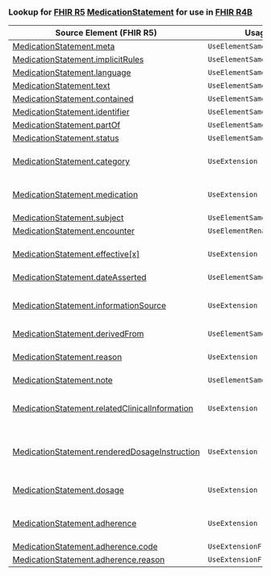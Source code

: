### Lookup for [FHIR R5](https://hl7.org/fhir/R5/) [MedicationStatement](https://hl7.org/fhir/R5/MedicationStatement.html) for use in [FHIR R4B](https://hl7.org/fhir/R4B/)

| Source Element (FHIR R5) | Usage | Target |
| -------------- | ----- | ------ |
| [MedicationStatement.meta](https://hl7.org/fhir/R5/MedicationStatement.html#resource) | `UseElementSameName` | [MedicationStatement.meta](https://hl7.org/fhir/R4B/MedicationStatement.html#resource) |
| [MedicationStatement.implicitRules](https://hl7.org/fhir/R5/MedicationStatement.html#resource) | `UseElementSameName` | [MedicationStatement.implicitRules](https://hl7.org/fhir/R4B/MedicationStatement.html#resource) |
| [MedicationStatement.language](https://hl7.org/fhir/R5/MedicationStatement.html#resource) | `UseElementSameName` | [MedicationStatement.language](https://hl7.org/fhir/R4B/MedicationStatement.html#resource) |
| [MedicationStatement.text](https://hl7.org/fhir/R5/MedicationStatement.html#resource) | `UseElementSameName` | [MedicationStatement.text](https://hl7.org/fhir/R4B/MedicationStatement.html#resource) |
| [MedicationStatement.contained](https://hl7.org/fhir/R5/MedicationStatement.html#resource) | `UseElementSameName` | [MedicationStatement.contained](https://hl7.org/fhir/R4B/MedicationStatement.html#resource) |
| [MedicationStatement.identifier](https://hl7.org/fhir/R5/MedicationStatement.html#resource) | `UseElementSameName` | [MedicationStatement.identifier](https://hl7.org/fhir/R4B/MedicationStatement.html#resource) |
| [MedicationStatement.partOf](https://hl7.org/fhir/R5/MedicationStatement.html#resource) | `UseElementSameName` | [MedicationStatement.partOf](https://hl7.org/fhir/R4B/MedicationStatement.html#resource) |
| [MedicationStatement.status](https://hl7.org/fhir/R5/MedicationStatement.html#resource) | `UseElementSameName` | [MedicationStatement.status](https://hl7.org/fhir/R4B/MedicationStatement.html#resource) |
| [MedicationStatement.category](https://hl7.org/fhir/R5/MedicationStatement.html#resource) | `UseExtension` | [http://hl7.org/fhir/5.0/StructureDefinition/extension-MedicationStatement.category](StructureDefinition-ext-R5-MedicationStatement.category.html) |
| [MedicationStatement.medication](https://hl7.org/fhir/R5/MedicationStatement.html#resource) | `UseExtension` | [http://hl7.org/fhir/5.0/StructureDefinition/extension-MedicationStatement.medication](StructureDefinition-ext-R5-MedicationStatement.medication.html) |
| [MedicationStatement.subject](https://hl7.org/fhir/R5/MedicationStatement.html#resource) | `UseElementSameName` | [MedicationStatement.subject](https://hl7.org/fhir/R4B/MedicationStatement.html#resource) |
| [MedicationStatement.encounter](https://hl7.org/fhir/R5/MedicationStatement.html#resource) | `UseElementRenamed` | [MedicationStatement.context](https://hl7.org/fhir/R4B/MedicationStatement.html#resource) |
| [MedicationStatement.effective[x]](https://hl7.org/fhir/R5/MedicationStatement.html#resource) | `UseExtension` | [http://hl7.org/fhir/5.0/StructureDefinition/extension-MedicationStatement.effective](StructureDefinition-ext-R5-MedicationStatement.effective.html) |
| [MedicationStatement.dateAsserted](https://hl7.org/fhir/R5/MedicationStatement.html#resource) | `UseElementSameName` | [MedicationStatement.dateAsserted](https://hl7.org/fhir/R4B/MedicationStatement.html#resource) |
| [MedicationStatement.informationSource](https://hl7.org/fhir/R5/MedicationStatement.html#resource) | `UseExtension` | [http://hl7.org/fhir/5.0/StructureDefinition/extension-MedicationStatement.informationSource](StructureDefinition-ext-R5-MedicationStatement.informationSource.html) |
| [MedicationStatement.derivedFrom](https://hl7.org/fhir/R5/MedicationStatement.html#resource) | `UseElementSameName` | [MedicationStatement.derivedFrom](https://hl7.org/fhir/R4B/MedicationStatement.html#resource) |
| [MedicationStatement.reason](https://hl7.org/fhir/R5/MedicationStatement.html#resource) | `UseExtension` | [http://hl7.org/fhir/5.0/StructureDefinition/extension-MedicationStatement.reason](StructureDefinition-ext-R5-MedicationStatement.reason.html) |
| [MedicationStatement.note](https://hl7.org/fhir/R5/MedicationStatement.html#resource) | `UseElementSameName` | [MedicationStatement.note](https://hl7.org/fhir/R4B/MedicationStatement.html#resource) |
| [MedicationStatement.relatedClinicalInformation](https://hl7.org/fhir/R5/MedicationStatement.html#resource) | `UseExtension` | [http://hl7.org/fhir/5.0/StructureDefinition/extension-MedicationStatement.relatedClinicalInformation](StructureDefinition-ext-R5-MedicationStatement.rCI.html) |
| [MedicationStatement.renderedDosageInstruction](https://hl7.org/fhir/R5/MedicationStatement.html#resource) | `UseExtension` | [http://hl7.org/fhir/5.0/StructureDefinition/extension-MedicationStatement.renderedDosageInstruction](StructureDefinition-ext-R5-MedicationStatement.renderedDosageInstruction.html) |
| [MedicationStatement.dosage](https://hl7.org/fhir/R5/MedicationStatement.html#resource) | `UseExtension` | [http://hl7.org/fhir/5.0/StructureDefinition/extension-MedicationStatement.dosage](StructureDefinition-ext-R5-MedicationStatement.dosage.html) |
| [MedicationStatement.adherence](https://hl7.org/fhir/R5/MedicationStatement.html#resource) | `UseExtension` | [http://hl7.org/fhir/5.0/StructureDefinition/extension-MedicationStatement.adherence](StructureDefinition-ext-R5-MedicationStatement.adherence.html) |
| [MedicationStatement.adherence.code](https://hl7.org/fhir/R5/MedicationStatement.html#resource) | `UseExtensionFromAncestor` | - |
| [MedicationStatement.adherence.reason](https://hl7.org/fhir/R5/MedicationStatement.html#resource) | `UseExtensionFromAncestor` | - |
